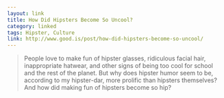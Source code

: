 ```yaml
---
layout: link
title: How Did Hipsters Become So Uncool?
category: linked
tags: Hipster, Culture
link: http://www.good.is/post/how-did-hipsters-become-so-uncool/
---
```


> People love to make fun of hipster glasses, ridiculous facial hair, inappropriate hatwear, and other signs of being too cool for school and the rest of the planet. But why does hipster humor seem to be, according to my hipster-dar, more prolific than hipsters themselves? And how did making fun of hipsters become so hip?
